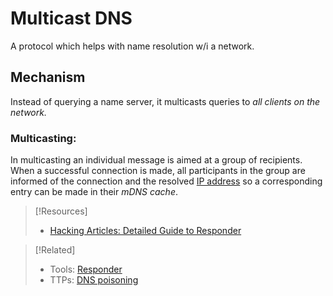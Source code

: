 
# Multicast DNS
A protocol which helps with name resolution w/i a network.
## Mechanism
Instead of querying a name server, it multicasts queries to *all clients on the network.*
### Multicasting:
In multicasting an individual message is aimed at a group of recipients. When a successful connection is made, all participants in the group are informed of the connection and the resolved [IP address](networking/OSI/IP-addresses.md) so a corresponding entry can be made in their *mDNS cache*.

> [!Resources]
> - [Hacking Articles: Detailed Guide to Responder](https://www.hackingarticles.in/a-detailed-guide-on-responder-llmnr-poisoning/)

> [!Related]
> - Tools: [Responder](cybersecurity/tools/exploitation/responder.md)
> - TTPs: [DNS poisoning](cybersecurity/TTPs/exploitation/injection/DNS-poisoning.md)

